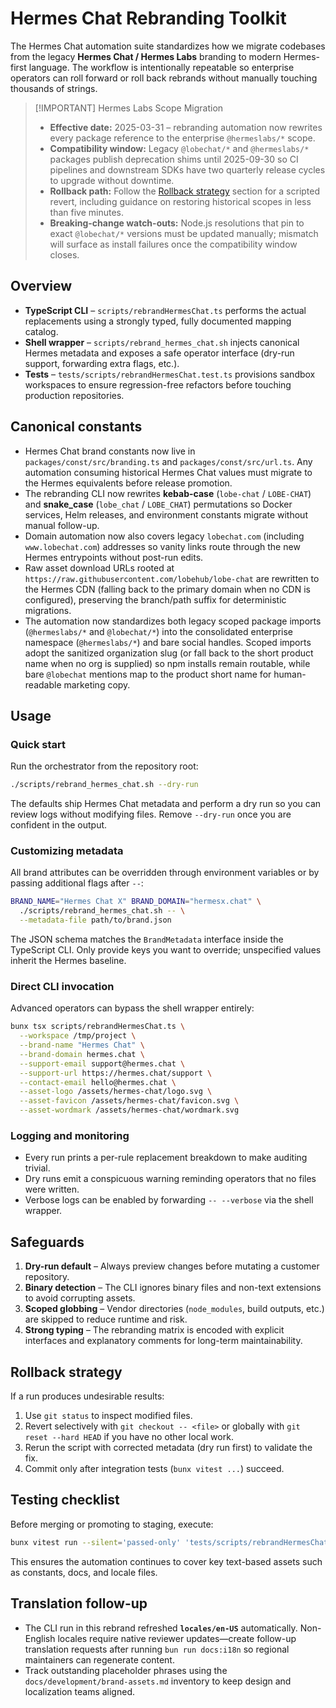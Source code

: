 # Hermes Chat Rebranding Toolkit

The Hermes Chat automation suite standardizes how we migrate codebases from the
legacy **Hermes Chat / Hermes Labs** branding to modern Hermes-first language. The
workflow is intentionally repeatable so enterprise operators can roll forward or
roll back rebrands without manually touching thousands of strings.

> \[!IMPORTANT] Hermes Labs Scope Migration
>
> - **Effective date:** 2025-03-31 – rebranding automation now rewrites every package reference to the enterprise `@hermeslabs/*` scope.
> - **Compatibility window:** Legacy `@lobechat/*` and `@hermeslabs/*` packages publish deprecation shims until 2025-09-30 so CI pipelines and downstream SDKs have two quarterly release cycles to upgrade without downtime.
> - **Rollback path:** Follow the [Rollback strategy](#rollback-strategy) section for a scripted revert, including guidance on restoring historical scopes in less than five minutes.
> - **Breaking-change watch-outs:** Node.js resolutions that pin to exact `@lobechat/*` versions must be updated manually; mismatch will surface as install failures once the compatibility window closes.

## Overview

- **TypeScript CLI** – `scripts/rebrandHermesChat.ts` performs the actual
  replacements using a strongly typed, fully documented mapping catalog.
- **Shell wrapper** – `scripts/rebrand_hermes_chat.sh` injects canonical Hermes
  metadata and exposes a safe operator interface (dry-run support, forwarding
  extra flags, etc.).
- **Tests** – `tests/scripts/rebrandHermesChat.test.ts` provisions sandbox
  workspaces to ensure regression-free refactors before touching production
  repositories.

## Canonical constants

- Hermes Chat brand constants now live in `packages/const/src/branding.ts` and
  `packages/const/src/url.ts`. Any automation consuming historical Hermes Chat
  values must migrate to the Hermes equivalents before release promotion.
- The rebranding CLI now rewrites **kebab-case** (`lobe-chat` / `LOBE-CHAT`) and
  **snake_case** (`lobe_chat` / `LOBE_CHAT`) permutations so Docker services,
  Helm releases, and environment constants migrate without manual follow-up.
- Domain automation now also covers legacy `lobechat.com` (including
  `www.lobechat.com`) addresses so vanity links route through the new Hermes
  entrypoints without post-run edits.
- Raw asset download URLs rooted at
  `https://raw.githubusercontent.com/lobehub/lobe-chat` are rewritten to the
  Hermes CDN (falling back to the primary domain when no CDN is configured),
  preserving the branch/path suffix for deterministic migrations.
- The automation now standardizes both legacy scoped package imports (`@hermeslabs/*`
  and `@lobechat/*`) into the consolidated enterprise namespace
  (`@hermeslabs/*`) and bare social handles. Scoped imports adopt the sanitized
  organization slug (or fall back to the short product name when no org is
  supplied) so npm installs remain routable, while bare `@lobechat` mentions map
  to the product short name for human-readable marketing copy.

## Usage

### Quick start

Run the orchestrator from the repository root:

```bash
./scripts/rebrand_hermes_chat.sh --dry-run
```

The defaults ship Hermes Chat metadata and perform a dry run so you can review
logs without modifying files. Remove `--dry-run` once you are confident in the
output.

### Customizing metadata

All brand attributes can be overridden through environment variables or by
passing additional flags after `--`:

```bash
BRAND_NAME="Hermes Chat X" BRAND_DOMAIN="hermesx.chat" \
  ./scripts/rebrand_hermes_chat.sh -- \
  --metadata-file path/to/brand.json
```

The JSON schema matches the `BrandMetadata` interface inside the TypeScript CLI.
Only provide keys you want to override; unspecified values inherit the Hermes
baseline.

### Direct CLI invocation

Advanced operators can bypass the shell wrapper entirely:

```bash
bunx tsx scripts/rebrandHermesChat.ts \
  --workspace /tmp/project \
  --brand-name "Hermes Chat" \
  --brand-domain hermes.chat \
  --support-email support@hermes.chat \
  --support-url https://hermes.chat/support \
  --contact-email hello@hermes.chat \
  --asset-logo /assets/hermes-chat/logo.svg \
  --asset-favicon /assets/hermes-chat/favicon.svg \
  --asset-wordmark /assets/hermes-chat/wordmark.svg
```

### Logging and monitoring

- Every run prints a per-rule replacement breakdown to make auditing trivial.
- Dry runs emit a conspicuous warning reminding operators that no files were
  written.
- Verbose logs can be enabled by forwarding `-- --verbose` via the shell
  wrapper.

## Safeguards

1. **Dry-run default** – Always preview changes before mutating a customer
   repository.
2. **Binary detection** – The CLI ignores binary files and non-text extensions
   to avoid corrupting assets.
3. **Scoped globbing** – Vendor directories (`node_modules`, build outputs, etc.)
   are skipped to reduce runtime and risk.
4. **Strong typing** – The rebranding matrix is encoded with explicit interfaces
   and explanatory comments for long-term maintainability.

## Rollback strategy

If a run produces undesirable results:

1. Use `git status` to inspect modified files.
2. Revert selectively with `git checkout -- <file>` or globally with `git
reset --hard HEAD` if you have no other local work.
3. Rerun the script with corrected metadata (dry run first) to validate the
   fix.
4. Commit only after integration tests (`bunx vitest ...`) succeed.

## Testing checklist

Before merging or promoting to staging, execute:

```bash
bunx vitest run --silent='passed-only' 'tests/scripts/rebrandHermesChat.test.ts'
```

This ensures the automation continues to cover key text-based assets such as
constants, docs, and locale files.

## Translation follow-up

- The CLI run in this rebrand refreshed **`locales/en-US`** automatically. Non-English locales require native reviewer updates—create follow-up translation requests after running `bun run docs:i18n` so regional maintainers can regenerate content.
- Track outstanding placeholder phrases using the `docs/development/brand-assets.md` inventory to keep design and localization teams aligned.
